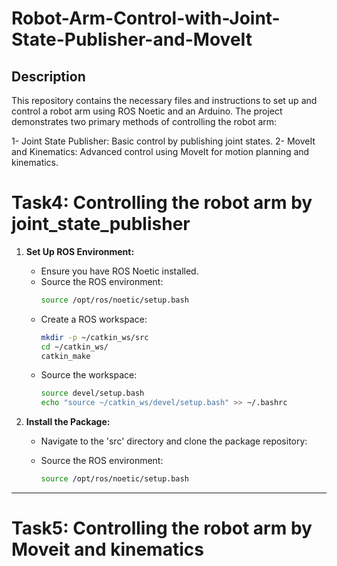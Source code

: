 # Robot-Arm-Control-with-Joint-State-Publisher-and-MoveIt

## Description
This repository contains the necessary files and instructions to set up and control a robot arm using ROS Noetic and an Arduino. The project demonstrates two primary methods of controlling the robot arm:

1- Joint State Publisher: Basic control by publishing joint states.
2- MoveIt and Kinematics: Advanced control using MoveIt for motion planning and kinematics.

# Task4: Controlling the robot arm by joint_state_publisher 

1. **Set Up ROS Environment:**
   * Ensure you have ROS Noetic installed.
   * Source the ROS environment:
     ```bash
     source /opt/ros/noetic/setup.bash
     ```
   * Create a ROS workspace:
     ```bash
     mkdir -p ~/catkin_ws/src
     cd ~/catkin_ws/
     catkin_make

     ```
   * Source the workspace:
     ```bash
     source devel/setup.bash
     echo "source ~/catkin_ws/devel/setup.bash" >> ~/.bashrc
     ```
     
2. **Install the Package:**
   * Navigate to the 'src' directory and clone the package repository:

   * Source the ROS environment:
     ```bash
     source /opt/ros/noetic/setup.bash
     ```






     
---

# Task5: Controlling the robot arm by Moveit and kinematics
